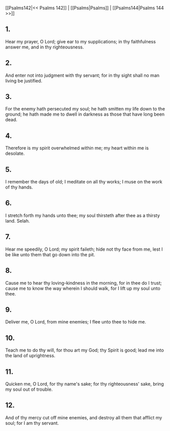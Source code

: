 [[Psalms142|<< Psalms 142]] | [[Psalms|Psalms]] | [[Psalms144|Psalms 144 >>]]
## 1.
Hear my prayer, O Lord; give ear to my supplications; in thy faithfulness answer me, and in thy righteousness.
## 2.
And enter not into judgment with thy servant; for in thy sight shall no man living be justified.
## 3.
For the enemy hath persecuted my soul; he hath smitten my life down to the ground; he hath made me to dwell in darkness as those that have long been dead.
## 4.
Therefore is my spirit overwhelmed within me; my heart within me is desolate.
## 5.
I remember the days of old; I meditate on all thy works; I muse on the work of thy hands.
## 6.
I stretch forth my hands unto thee; my soul thirsteth after thee as a thirsty land. Selah.
## 7.
Hear me speedily, O Lord; my spirit faileth; hide not thy face from me, lest I be like unto them that go down into the pit.
## 8.
Cause me to hear thy loving-kindness in the morning, for in thee do I trust; cause me to know the way wherein I should walk, for I lift up my soul unto thee.
## 9.
Deliver me, O Lord, from mine enemies; I flee unto thee to hide me.
## 10.
Teach me to do thy will, for thou art my God; thy Spirit is good; lead me into the land of uprightness.
## 11.
Quicken me, O Lord, for thy name\'s sake; for thy righteousness\' sake, bring my soul out of trouble.
## 12.
And of thy mercy cut off mine enemies, and destroy all them that afflict my soul; for I am thy servant.

